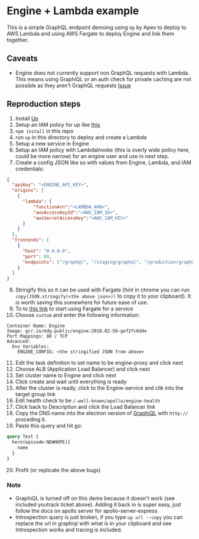 # Engine + Lambda example

This is a simple GraphQL endpoint demoing using `Up` by Apex to deploy to AWS Lambda and using AWS Fargate to deploy Engine and link them together.

## Caveats

- Engine does not currently support non GraphQL requests with Lambda. This means using GraphiQL or an auth check for private caching are not possible as they aren't GraphQL requests [Issue](https://mdg.myjetbrains.com/youtrack/issue/ENG-169)

## Reproduction steps

1. Install [Up](https://up.docs.apex.sh/#installation)
2. Setup an IAM policy for up like [this](https://up.docs.apex.sh/#aws_credentials.iam_policy_for_up_cli)
3. `npm install` in this repo
4. run `up` in this directory to deploy and create a Lambda
5. Setup a new service in Engine
6. Setup an IAM policy with LambdaInvoke (this is overly wide policy here, could be more narrow) for an engine user and use in next step.
7. Create a config JSON like so with values from Engine, Lambda, and IAM credentials:
```json
{
  "apiKey": "<ENGINE_API_KEY>",
  "origins": [
    {
      "lambda": {
          "functionArn":"<LAMBDA_ARN>",
          "awsAccessKeyId":"<AWS_IAM_ID>",
          "awsSecretAccessKey":"<AWS_IAM_KEY>"
      }
    }
  ],
  "frontends": [
    {
      "host": "0.0.0.0",
      "port": 80,
      "endpoints": ["/graphql", "/staging/graphql", "/production/graphql"]
    }
  ]
}
```
8. Stringify this so it can be used with Fargate (*hint* in chrome you can run `copy(JSON.stringify(<the above json>))` to copy it to your clipboard). It is worth saving this somewhere for future ease of use.
9. To to [this link](https://console.aws.amazon.com/ecs/home?region=us-east-1#/firstRun) to start using Fargate for a service
10. Choose `custom` and enter the following information:
```
Container Name: Engine
Image: gcr.io/mdg-public/engine:2018.02-50-gef2fc6d4e
Port Mappings: 80 / TCP
Advanced:
  Env Variables:
    ENGINE_CONFIG: <the stringified JSON from above>

```
11. Edit the task definition to set name to be engine-proxy and click next
12. Choose ALB (Application Load Balancer) and click next
13. Set cluster name to Engine and click next
14. Click create and wait until everything is ready
15. After the cluster is ready, click to the Engine-service and clik into the target group link
16. Edit health check to be `/.well-known/apollo/engine-health`
17. Click back to Description and click the Load Balancer link
18. Copy the DNS name into the electron version of [GraphiQL](https://github.com/skevy/graphiql-app) with `http://` proceding it.
19. Paste this query and hit go:
```graphql
query Test {
  hero(episode:NEWHOPE){
    name
  }
}
```
20. Profit (or replicate the above bugs)

### Note
- GraphiQL is turned off on this demo because it doesn't work (see included youtrack ticket above). Adding it back in is super easy, just follow the docs on apollo server for apollo-server-express
- Introspection query is just broken, if you type `up url --copy` you can replace the url in graphiql with what is in your clipboard and see Introspection works and tracing is included.

